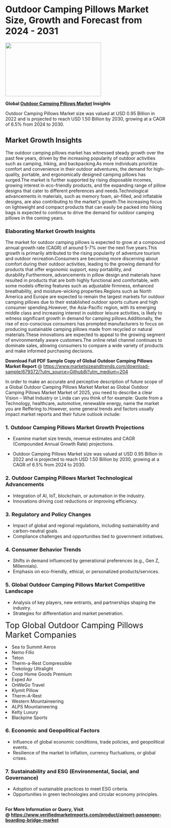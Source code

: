 <H1>Outdoor Camping Pillows Market Size, Growth and Forecast from 2024 - 2031</H1><img class="aligncenter size-medium wp-image-584254" src="https://thirdeyenews.in/wp-content/uploads/2024/09/Global-Market-Research-300x168.jpeg" alt="" width="300" height="168" /><p><strong>Global&nbsp;<a href="https://www.marketsizeandtrends.com/download-sample/679372/?utm_source=Github8j?utm_medium=204">Outdoor Camping Pillows Market</a> Insights</strong></p><p>Outdoor Camping Pillows Market size was valued at USD 0.95 Billion in 2022 and is projected to reach USD 1.50 Billion by 2030, growing at a CAGR of 6.5% from 2024 to 2030.</p><p><h2>Market Growth Insights</h2> The outdoor camping pillows market has witnessed steady growth over the past few years, driven by the increasing popularity of outdoor activities such as camping, hiking, and backpacking.As more individuals prioritize comfort and convenience in their outdoor adventures, the demand for high-quality, portable, and ergonomically designed camping pillows has surged.The market is further supported by rising disposable incomes, growing interest in eco-friendly products, and the expanding range of pillow designs that cater to different preferences and needs.Technological advancements in materials, such as memory foam, air-filled, and inflatable designs, are also contributing to the market's growth.The increasing focus on lightweight and compact products that can easily be packed into hiking bags is expected to continue to drive the demand for outdoor camping pillows in the coming years.<h3>Elaborating Market Growth Insights</h3> The market for outdoor camping pillows is expected to grow at a compound annual growth rate (CAGR) of around 5-7% over the next five years.This growth is primarily attributed to the rising popularity of adventure tourism and outdoor recreation.Consumers are becoming more discerning about comfort during their outdoor activities, leading to the growing demand for products that offer ergonomic support, easy portability, and durability.Furthermore, advancements in pillow design and materials have resulted in products that are both highly functional and comfortable, with some models offering features such as adjustable firmness, enhanced breathability, and moisture-wicking properties.Regions such as North America and Europe are expected to remain the largest markets for outdoor camping pillows due to their established outdoor sports culture and high consumer spending.However, the Asia-Pacific region, with its emerging middle class and increasing interest in outdoor leisure activities, is likely to witness significant growth in demand for camping pillows.Additionally, the rise of eco-conscious consumers has prompted manufacturers to focus on producing sustainable camping pillows made from recycled or natural materials.These innovations are expected to appeal to the growing segment of environmentally aware customers.The online retail channel continues to dominate sales, allowing consumers to compare a wide variety of products and make informed purchasing decisions.<p><span class=""><strong>Download Full PDF Sample Copy of Global Outdoor Camping Pillows Market Report</strong> @ <a href="https://www.marketsizeandtrends.com/download-sample/679372/?utm_source=Github8j?utm_medium=204" target="_blank">https://www.marketsizeandtrends.com/download-sample/679372/?utm_source=Github8j?utm_medium=204</a></span></p><p>In order to make an accurate and perceptive description of future scope of a Global&nbsp;Outdoor Camping Pillows Market Market as Global&nbsp;Outdoor Camping Pillows Market Market of 2025, you need to describe a clear Vision &ndash; What Industry or Linda can you think of for example: Quote from a Technology, healthcare, automotive, renewable energy, name the market you are Reffering to.However, some general trends and factors usually impact market reports and their future outlook include:</p><h3>1.&nbsp;<strong>Outdoor Camping Pillows Market Growth Projections</strong></h3><ul><li>Examine market size trends, revenue estimates and CAGR (Compounded Annual Growth Rate) projections.</li><li><p>Outdoor Camping Pillows Market size was valued at USD 0.95 Billion in 2022 and is projected to reach USD 1.50 Billion by 2030, growing at a CAGR of 6.5% from 2024 to 2030.</p></li></ul><h3>2.&nbsp;<strong>Outdoor Camping Pillows Market Technological Advancements</strong></h3><ul><li>Integration of AI, IoT, blockchain, or automation in the industry.</li><li>Innovations driving cost reductions or improving efficiency.</li></ul><h3>3.&nbsp;<strong>Regulatory and Policy Changes</strong></h3><ul><li>Impact of global and regional regulations, including sustainability and carbon-neutral goals.</li><li>Compliance challenges and opportunities tied to government initiatives.</li></ul><h3>4.&nbsp;<strong>Consumer Behavior Trends</strong></h3><ul><li>Shifts in demand influenced by generational preferences (e.g., Gen Z, Millennials).</li><li>Emphasis on eco-friendly, ethical, or personalized products/services.</li></ul><h3>5.&nbsp;<strong>Global Outdoor Camping Pillows Market Competitive Landscape</strong></h3><ul><li>Analysis of key players, new entrants, and partnerships shaping the industry.</li><li>Strategies for differentiation and market penetration.</li></ul><p data-pm-slice="1 1 []"><span style="color: inherit; font-family: inherit; font-size: 25px;">Top Global Outdoor Camping Pillows Market Companies</span></p><div class="" data-test-id=""><p><li>Sea to Summit Aeros</li><li> Nemo Fillo</li><li> Teton</li><li> Therm-a-Rest Compressible</li><li> Trekology Ultralight</li><li> Coop Home Goods Premium</li><li> Exped Air</li><li> OnWeGo Travel</li><li> Klymit Pillow</li><li> Therm-A-Rest</li><li> Western Mountaineering</li><li> ALPS Mountaineering</li><li> Kelty Luxury</li><li> Blackpine Sports</li></p></div><h3>6.&nbsp;<strong>Economic and Geopolitical Factors</strong></h3><ul><li>Influence of global economic conditions, trade policies, and geopolitical events.</li><li>Resilience of the market to inflation, currency fluctuations, or global crises.</li></ul><h3>7.&nbsp;<strong>Sustainability and ESG (Environmental, Social, and Governance)</strong></h3><ul><li>Adoption of sustainable practices to meet ESG criteria.</li><li>Opportunities in green technologies and circular economy principles.</li></ul><h2><strong style="font-size: 14px;">For More Information or Query, Visit @&nbsp;</strong><a style="background-color: #ffffff; font-size: 14px;" href="https://www.marketsizeandtrends.com/report/outdoor-camping-pillows-market/" target="_blank">https://www.verifiedmarketreports.com/product/airport-passenger-boarding-bridge-market</a></h2>